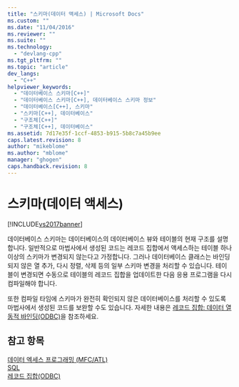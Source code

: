```yaml
---
title: "스키마(데이터 액세스) | Microsoft Docs"
ms.custom: ""
ms.date: "11/04/2016"
ms.reviewer: ""
ms.suite: ""
ms.technology: 
  - "devlang-cpp"
ms.tgt_pltfrm: ""
ms.topic: "article"
dev_langs: 
  - "C++"
helpviewer_keywords: 
  - "데이터베이스 스키마[C++]"
  - "데이터베이스 스키마[C++], 데이터베이스 스키마 정보"
  - "데이터베이스[C++], 스키마"
  - "스키마[C++], 데이터베이스"
  - "구조체[C++]"
  - "구조체[C++], 데이터베이스"
ms.assetid: 7d17e35f-1ccf-4853-b915-5b8c7a45b9ee
caps.latest.revision: 8
author: "mikeblome"
ms.author: "mblome"
manager: "ghogen"
caps.handback.revision: 8
---
```

# 스키마(데이터 액세스)
[!INCLUDE[vs2017banner](../assembler/inline/includes/vs2017banner.md)]

데이터베이스 스키마는 데이터베이스의 데이터베이스 뷰와 테이블의 현재 구조를 설명합니다.  일반적으로 마법사에서 생성된 코드는 레코드 집합에서 액세스하는 테이블 하나 이상의 스키마가 변경되지 않는다고 가정합니다. 그러나 데이터베이스 클래스는 바인딩되지 않은 열 추가, 다시 정렬, 삭제 등의 일부 스키마 변경을 처리할 수 있습니다.  테이블이 변경되면 수동으로 테이블의 레코드 집합을 업데이트한 다음 응용 프로그램을 다시 컴파일해야 합니다.  
  
 또한 컴파일 타임에 스키마가 완전히 확인되지 않은 데이터베이스를 처리할 수 있도록 마법사에서 생성된 코드를 보완할 수도 있습니다.  자세한 내용은 [레코드 집합: 데이터 열 동적 바인딩\(ODBC\)](../data/odbc/recordset-dynamically-binding-data-columns-odbc.md)을 참조하세요.  
  
## 참고 항목  
 [데이터 엑세스 프로그래밍 \(MFC\/ATL\)](../data/data-access-programming-mfc-atl.md)   
 [SQL](../data/odbc/sql.md)   
 [레코드 집합\(ODBC\)](../data/odbc/recordset-odbc.md)
